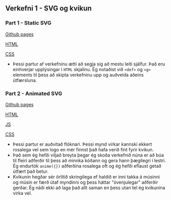 ## Verkefni 1 - SVG og kvikun

### Part 1 - Static SVG

[Github pages](https://danielthorr.github.io/2019haust_vidmotsforr/Verkefni1_Logo/1_static/logo.html)

[HTML](https://github.com/danielthorr/2019haust_vidmotsforr/blob/master/Verkefni1_Logo/1_static/logo.html)

[CSS](https://github.com/danielthorr/2019haust_vidmotsforr/blob/master/Verkefni1_Logo/1_static/csslogo.css)

* Þessi partur af verkefninu ætti að segja sig að mestu leiti sjálfur. Það eru einhverjar upplýsingar í `HTML` skjalinu. Ég notaðist við `<def>` og `<g>` elements til þess að skipta verkefninu upp og auðvelda aðeins útfærsluna.

### Part 2 - Animated SVG

[Github pages](https://danielthorr.github.io/2019haust_vidmotsforr/Verkefni1_Logo/2_animated/logo.html)

[HTML](https://github.com/danielthorr/2019haust_vidmotsforr/blob/master/Verkefni1_Logo/2_animated/logo.html)

[JS](https://github.com/danielthorr/2019haust_vidmotsforr/blob/master/Verkefni1_Logo/2_animated/jslogo.js)

[CSS](https://github.com/danielthorr/2019haust_vidmotsforr/blob/master/Verkefni1_Logo/2_animated/csslogo.css)

* Þessi partur er auðvitað flóknari. Þessi mynd virkar kannski ekkert rosalega vel sem logo en mér finnst það hafa verið fínt fyrir kvikun.
* Það sem ég hefði viljað breyta þegar ég skoða verkefnið núna er að búa til fleiri aðferðir til þess að minnka kóðann og gera hann þægilegri í lestri. Ég endurtók `anime({})` aðferðina rosalega oft og ég hefði eflaust getað útfært það betur.
* Kvikunin hegðar sér örlítið skringilega ef haldið er inni takka á músinni og músin er færð útaf myndinni og þess háttar "óvenjulegar" aðferðir gerðar. Ég náði ekki að laga það allt saman en þess utan tel ég kvikunina virka vel.
